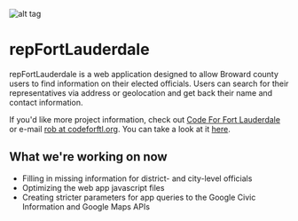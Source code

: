 ![alt tag](https://github.com/becdar/rep-ftl/blob/master/images/repfortlauderdale.png?raw=true)

repFortLauderdale
=================
repFortLauderdale is a web application designed to allow Broward county users to find information on their elected officials. Users can search for their representatives via address or geolocation and get back their name and contact information.

If you'd like more project information, check out [Code For Fort Lauderdale](http://codeforftl.org/) or e-mail [rob at codeforftl.org](mailto:rob@codeforftl.org). You can take a look at it [here](http://codeforftl.org/rep-ftl/).

What we're working on now
-------------------------
* Filling in missing information for district- and city-level officials
* Optimizing the web app javascript files
* Creating stricter parameters for app queries to the Google Civic Information and Google Maps APIs
